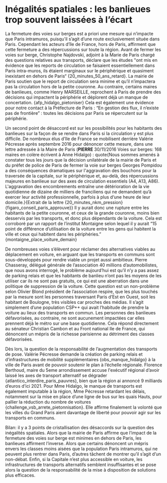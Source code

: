 # Inégalités spatiales : les banlieues trop souvent laissées à l’écart

La fermeture des voies sur berges est a priori une mesure qui n’impacte que Paris intramuros, puisqu’il s’agit d’une route exclusivement située dans Paris. Cependant les acteurs d’île de France, hors de Paris, affirment que cette fermeture a des répercussions sur toute la région.
Avant de fermer les voies sur berge, Christophe Najdovski, adjoint à la Marie de Paris chargé des questions relatives aux transports, déclare que les études "ont mis en évidence que les reports de circulation se faisaient essentiellement dans Paris intra-muros, ils étaient marginaux sur le périphérique et quasiment inexistant en dehors de Paris“ {20_minutes_50_ans_retard}. La mairie de Paris soutien que le report de circulation sera minime et qu’il n’impactera pas la circulation hors de la petite couronne.
Au contraire, certains maires de banlieues, comme Henry MARSEILLE, reprochent à Paris de prendre des décisions qui impactent la périphérie et déplorent déjà un manque de concertation. {afp_hidalgo_pietoniser} Cela est également une évidence pour notre contact à la Préfecture de Paris : “En gestion des flux, il n’existe pas de frontière” : toutes les décisions par Paris se répercutent sur la périphérie.

Un second point de désaccord est sur les possibilités pour les habitants des banlieues sur la façon de se rendre dans Paris si la circulation y est plus difficile. 
De nombreux élus d’Ile de France se mobilisent derrière Valérie Pécresse après septembre 2016 pour dénoncer cette mesure, dans une lettre adressée à la Maire de Paris (**PIERRE** 30/11/2016 Voies sur berges: 168 maires en colère écrivent à Anne Hidalgo) : 
quote{Nous sommes amenés à constater tous les jours que la décision unilatérale de la mairie de Paris et du préfet de police de Paris de fermer la voie sur berges Georges Pompidou a des conséquences dramatiques sur l'aggravation des bouchons pour la traversée de la capitale, sur le périphérique et, au-delà, des répercussions majeures en banlieue sur des axes de circulation essentiels (A4, A13, A86).
L'aggravation des encombrements entraîne une détérioration de la vie quotidienne de dizaine de milliers de franciliens qui ne demandent qu‘à exercer leur activité professionnelle, parfois à plus d‘une heure de leur domicile.}{Extrait de la lettre {20_minutes_nkm_pression} {figaro_conseil_paris_approuve}} 
Il y aurait donc une rupture entre les habitants de la petite couronne, et ceux de la grande couronne, moins bien desservis par les transports, et donc plus dépendants de la voiture. Cela est corroboré par un rapport de l’institut Montaigne selon lequel il y aurait “15 point de différence d’utilisation de la voiture entre les gens qui habitent la ville et ceux qui habitent dans les périphéries.” {montaigne_place_voiture_demain}

De nombreuses voies s’élèvent pour réclamer des alternatives viables au déplacement en voiture, en arguant que les transports en communs sont sous-développés pour rendre viable un projet aussi ambitieux. Pierre Chasseray, délégué générale de l’association 40 millions d’automobilistes, que nous avons interrogé, le problème aujourd’hui est qu’il n’y a pas assez de parking relais et que les habitants de banlieu n’ont pas les moyens de les utiliser car ils ne sont pas gratuits, ce qui est une aberration dans une politique de suppression de la voiture.
Cette question est un non-problème selon Olivier Blond président de l’association respire, que les plus touchés par la mesure sont les personnes traversant Paris d’Est en Ouest, soit les habitant de Boulogne, très visibles car proches des médias. Il s’agit simplement d’une population CSP++ qui avait l’habitude de prendre la voiture au lieux des transports en commun.  Les personnes des banlieues défavorisées, au contraire, ne sont aucunement impactées car elles prennent déjà le métro sur une base quotidienne. Cela répond directement au sénateur Christian Cambon et au Front national Ile de France, qui dénoncent un mépris de la richesse parisienne au détriment des classes défavorisées.


Dès lors, la question de la responsabilité de l’augmentation des transports de pose. Valérie Pécresse demande la création de parking relais et d’infrastructures de mobilité supplémentaires {obs_manque_hidalgo} à la ville de Paris avant de pouvoir soutenir le plan à l’échelle régionale. Florence Berthoud, maire du 5eme arrondissement accuse l'exécutif régional d’avoir laissé les axes de transport alternatif se dégrader {atlantico_interdire_paris_pauvres}, bien que la région ai annoncé 9 milliards d’euros d’ici 2021. Pour Mme Hidalgo, le manque de transports est également imputable à la région, Mme Pécresse retardant les délais, notamment sur la mise en place d’une ligne de bus sur les quais Hauts, pour pallier la réduction du nombre de voitures {challenge_vsb_arrete_pietonnisation}. Elle affirme finalement la volonté que les villes du Grand Paris aient davantage de liberté pour pouvoir agir sur les transports en communs.

Bilan: il y a 3 points de cristallisation des désaccords sur la question des inégalités spatiales. Alors que la mairie de Paris affirme que l’impact de la fermeture des voies sur berge est minimes en dehors de Paris, les banlieues affirment l’inverse. Alors que certains dénoncent un mépris envers les classes moins aisées que la population Paris intramuros, qui ne peuvent plus rentrer dans Paris, d’autres tâchent de montrer qu’il s’agit d’un non-débat. Enfin, si la Capitale n’est plus accessible en voiture, les infrastructures de transports alternatifs semblent insuffisantes et se pose alors la question de la responsabilité de la mise à disposition de solutions plus efficaces.
